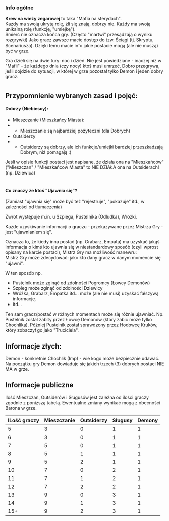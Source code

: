 ### Info ogólne

**Krew na wieży zegarowej** to taka "Mafia na sterydach".  
Każdy ma swoją ukrytą rolę, źli się znają, dobrzy nie.
Każdy ma swoją unikalną rolę (funkcję, "umiejkę").  
Śmierć nie oznacza końca gry. (Często "martwi" przesądzają o wyniku rozgrywki)
Jako gracz zawsze macie dostęp do tzw. Ściągi (tj. Skryptu, Scenariusza). Dzięki temu macie info jakie postacie mogą (ale nie muszą) być w grze.

Gra dzieli się na dwie tury: noc i dzień. Nie jest powiedziane - inaczej niż w "Mafii" - że każdego dnia (czy nocy) ktoś musi umrzeć.
Dobro przegrywa, jeśli dojdzie do sytuacji, w której w grze pozostał tylko Demon i jeden dobry gracz.

#

## Przypomnienie wybranych zasad i pojęć:

#### Dobrzy (Niebiescy):

- Mieszczanie (Mieszkańcy Miasta):
- - Mieszczanie są najbardziej pożyteczni (dla Dobrych)
- Outsiderzy
- - Outsiderzy są dobrzy, ale ich funkcje/umiejki bardziej przeszkadzają Dobrym, niż pomagają :)

Jeśli w opisie funkcji postaci jest napisane, że działa ona na "Mieszkańców" ("Mieszczan" / "Mieszkańcow Miasta" to NIE DZIAŁA ona na Outsiderach!
(np. Dziewica)

#

#### Co znaczy że ktoś "Ujawnia się"?

(Zamiast "ujawnia się" może być też "rejestruje", "pokazuje" itd., w zależności od tłumaczenia)

Zwrot występuje m.in. u Szpiega, Pustelnika (Odludka), Wróżki.

Każde uzyskiwanie informacji o graczu - przekazywane przez Mistrza Gry - jest "ujawnianiem się".

Oznacza to, że kiedy inna postać (np. Grabarz, Empata) ma uzyskać jakąś informacja o kimś kto ujawnia się w niestandardowy sposób (czyli wprost opisany na karcie postaci), Mistrz Gry ma możliwość manewru:  
Mistrz Gry może zdecydować: jako kto dany gracz w danym momencie się "ujawni".

W ten sposób np.

- Pustelnik może zginąć od zdolnośći Pogromcy (Łowcy Demonów)
- Szpieg może zginąć od zdolności Dziewicy
- Wróżka, Grabarz, Empatka itd... może (ale nie musi) uzyskać fałszywą informację.
- itd...

Ten sam gracz/postać w różnych momentach może się różnie ujawniać.
Np. Pustelnik został zabity przez Łowcę Demonów (który zabić może tylko Chochlika). Później Pustelnik został sprawdzony przez Hodowcę Kruków, który zobaczył go jako "Truciciela".

## Informacje złych:

Demon - konkretnie Chochlik (Imp) - wie kogo może bezpiecznie udawać.  
Na początku gry Demon dowiaduje się jakich trzech (3) dobrych postaci NIE MA w grze.

## Informacje publiczne

Ilość Mieszczan, Outsiderów i Sługusów jest zależna od ilości graczy zgodnie z poniższą tabelą.
Ewentualne zmiany wynikać mogą z obecności Barona w grze.

| ILość graczy | Mieszczanie | Outsiderzy | Sługusy | Demony |
| ------------ | ----------- | ---------- | ------- | ------ |
| 5            | 3           | 0          | 1       | 1      |
| 6            | 3           | 0          | 1       | 1      |
| 7            | 5           | 0          | 1       | 1      |
| 8            | 5           | 1          | 1       | 1      |
| 9            | 5           | 2          | 1       | 1      |
| 10           | 7           | 0          | 2       | 1      |
| 11           | 7           | 1          | 2       | 1      |
| 12           | 7           | 2          | 2       | 1      |
| 13           | 9           | 0          | 3       | 1      |
| 14           | 9           | 1          | 3       | 1      |
| 15+          | 9           | 2          | 3       | 1      |
